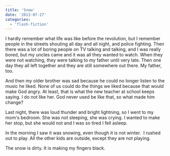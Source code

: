 ```yaml
---
title: 'Snow'
date: '2013-07-27'
categories:
  - 'flash-fiction'
---
```


I hardly remember what life was like before the revolution, but I remember
people in the streets shouting all day and all night, and police fighting. Then
there was a lot of boring people on TV talking and talking, and I was really
bored, but my uncles came and it was all they wanted to watch. When they were
not watching, they were talking to my father until very late. Then one day they
all left together and they are still somewhere out there. My father, too.

And then my older brother was sad because he could no longer listen to the music
he liked. None of us could do the things we liked because that would make God
angry. At least, that is what the new teacher at school keeps saying. I do not
like her. God never used be like that, so what made him change?

Last night, there was loud thunder and bright lightning, so I went to my mom's
bedroom. She was not sleeping, she was crying. I wanted to make her stop, but
she would not and I was so tired I fell asleep.

In the morning I saw it was snowing, even though it is not winter.  I rushed out
to play. All the other kids are outside, except they are not playing.

The snow is dirty. It is making my fingers black.
